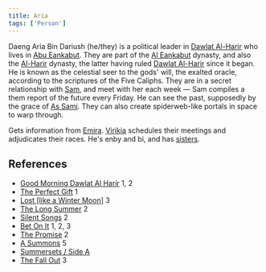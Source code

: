 ```yaml
---
title: Aria
tags: ['Person']
---
```

Daeng Aria Bin Dariush (he/they) is a political leader in [Dawlat Al-Harir](/_wiki/dawlat-al-harir.md) who lives in [Abu Eankabut](/_wiki/abu-eankabut.md). They are part of the [Al Eankabut](/_wiki/al-eankabut.md) dynasty, and also the [Al-Harir](/_wiki/al-harir.md) dynasty, the latter having ruled [Dawlat Al-Harir](/_wiki/dawlat-al-harir.md) since it began.
He is known as the celestial seer to the gods' will, the exalted oracle, according to the scriptures of the Five Caliphs. They are in a secret relationship with [Sam](/_wiki/sam.md), and meet with her each week — Sam compiles a them report of the future every Friday. He can see the past, supposedly by the grace of [As Sami](/_wiki/as-sami.md). They can also create spiderweb-like portals in space to warp through.

Gets information from [Emira](/_wiki/emira.md). [Virikia](/_wiki/virikia.md) schedules their meetings and adjudicates their races.
He's enby and bi, and has [sisters](/_wiki/arias-sisters.md).
## References
- [Good Morning Dawlat Al Harir](/_wiki/good-morning-dawlat-al-harir.md) 1, 2
- [The Perfect Gift](/_wiki/the-perfect-gift.md) 1
- [Lost \[like a Winter Moon\]](/_wiki/lost-like-a-winter-moon.md) 3
- [The Long Summer](/_wiki/the-long-summer.md) 2
- [Silent Songs](/_wiki/silent-songs.md) 2
- [Bet On It](/_wiki/bet-on-it.md) 1, 2, 3
- [The Promise](/_wiki/the-promise.md) 2
- [A Summons](/_wiki/a-summons.md) 5
- [Summersets / Side A](/_wiki/summersets-side-a.md)
- [The Fall Out](/_wiki/the-fall-out.md) 3
